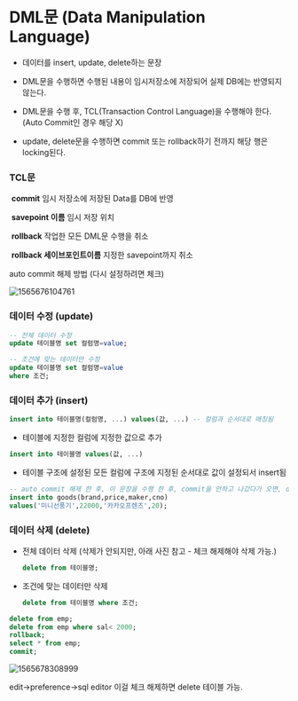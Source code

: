 # DML문 (Data Manipulation Language)

- 데이터를 insert, update, delete하는 문장
- DML문을 수행하면 수행된 내용이 임시저장소에 저장되어 실제 DB에는 반영되지 않는다.

- DML문을 수행 후, TCL(Transaction Control Language)을 수행해야 한다. (Auto Commit인 경우 해당 X)

- update, delete문을 수행하면 commit 또는 rollback하기 전까지 해당 행은 locking된다.

### TCL문

​	**commit**									임시 저장소에 저장된 Data를 DB에 반영

​	**savepoint 이름**						임시 저장 위치

​	**rollback**									작업한 모든 DML문 수행을 취소

​	**rollback 세이브포인트이름**	지정한 savepoint까지 취소



auto commit 해제 방법 (다시 설정하려면 체크)

![1565676104761](C:\Users\student\AppData\Roaming\Typora\typora-user-images\1565676104761.png)



### 데이터 수정 (update)

```sql
-- 전체 데이터 수정
update 테이블명 set 컬럼명=value;

-- 조건에 맞는 데이터만 수정
update 테이블명 set 컬럼명=value
where 조건;
```



### 데이터 추가 (insert)

```sql
insert into 테이블명(컬럼명, ...) values(값, ...) -- 컬럼과 순서대로 매칭됨
```

- 테이블에 지정한 컬럼에 지정한 값으로 추가

```sql
insert into 테이블명 values(값, ...)
```

- 테이블 구조에 설정된 모든 컬럼에 구조에 지정된 순서대로 값이 설정되서 insert됨



```sql
-- auto commit 해제 한 후, 이 문장을 수행 한 후, commit을 안하고 나갔다가 오면, db에 insert안되있음.
insert into goods(brand,price,maker,cno)
values('미니선풍기',22000,'카카오프렌즈',20);
```



### 데이터 삭제 (delete)

- 전체 데이터 삭제 (삭제가 안되지만, 아래 사진 참고 - 체크 해제해야 삭제 가능.)
	
	```sql
	delete from 테이블명;
	```
	
- 조건에 맞는 데이터만 삭제
	
	```sql
	delete from 테이블명 where 조건;
	```



```sql
delete from emp;
delete from emp where sal< 2000;
rollback;
select * from emp;
commit;
```

![1565678308999](C:\Users\student\AppData\Roaming\Typora\typora-user-images\1565678308999.png)

edit->preference->sql editor 이걸 체크 해제하면 delete 테이블 가능.
